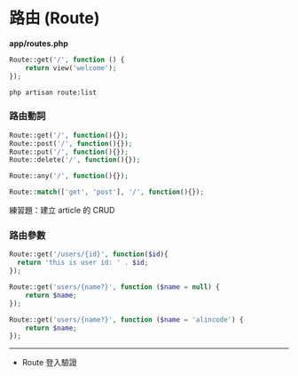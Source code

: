 # 路由 (Route)

**app/routes.php**

```php
Route::get('/', function () {
    return view('welcome');
});
```

```
php artisan route:list
```

<!-- 示範換成 /example -->

<!--
```php
Route::get('/api/article', function(){
    return 'article post';
});
```
-->

### 路由動詞

```php
Route::get('/', function(){});
Route::post('/', function(){});
Route::put('/', function(){});
Route::delete('/', function(){});

Route::any('/', function(){});

Route::match(['get', 'post'], '/', function(){});
```

練習題：建立 article 的 CRUD

### 路由參數

```php
Route::get('/users/{id}', function($id){
  return 'this is user id: ' . $id;
});
```

<!--
Route::get('/users/{id}/{name}', function($id, $name){
  return 'this is user id: ' . $id . $name;
});
-->

```php
Route::get('users/{name?}', function ($name = null) {
    return $name;
});

Route::get('users/{name?}', function ($name = 'alincode') {
    return $name;
});
```


<!--[Laravel 5 測試起手式 · GitHub](https://gist.github.com/jaceju/c415c1b42daf4c589f2a)-->


----------------------------------------

* Route 登入驗證
